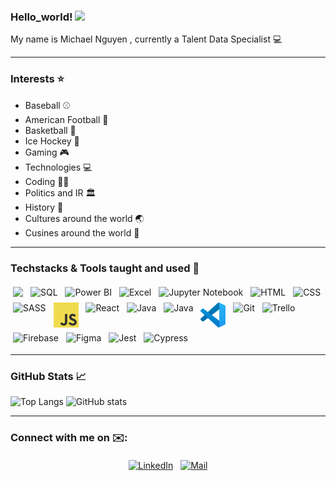 ### Hello_world!  <img src="https://raw.githubusercontent.com/MartinHeinz/MartinHeinz/master/wave.gif" width="30px">

My name is Michael Nguyen , currently a Talent Data Specialist :computer:

---

### Interests :star:

- Baseball :baseball:
- American Football 🏈
- Basketball 🏀
- Ice Hockey 🏒
- Gaming 🎮
- Technologies 💻
- Coding 👨‍💻 
- Politics and IR 🏛
- History 🏺
- Cultures around the world 🌏 
- Cusines around the world 🍲

---

### Techstacks & Tools taught and used 🧰


<p >

 <img src="https://img.icons8.com/color/452/python--v1.png" style="vertical-align:top; margin:4px"  height="40" style="vertical-align:top; margin:4px">
 
 <img src="https://img.icons8.com/external-soft-fill-juicy-fish/344/external-sql-servers-and-networks-soft-fill-soft-fill-juicy-fish.png" alt="SQL" height="40" style="vertical-align:top; margin:4px"  height="40" style="vertical-align:top; margin:4px">
 
   <img src="https://img.icons8.com/color/344/power-bi.png" alt="Power BI" height="40" style="vertical-align:top; margin:4px"  height="40" style="vertical-align:top; margin:4px">
 
   <img src="https://img.icons8.com/color/344/microsoft-excel-2019--v1.png" alt="Excel" height="40" style="vertical-align:top; margin:4px"  height="40" style="vertical-align:top; margin:4px">

 <img src="https://img.icons8.com/fluency/344/jupyter.png" alt="Jupyter Notebook" height="40" style="vertical-align:top; margin:4px"  height="40" style="vertical-align:top; margin:4px">


 <img src="https://img.icons8.com/color/480/000000/html-5--v1.png" alt="HTML" height="40" style="vertical-align:top; margin:4px"  height="40" style="vertical-align:top; margin:4px">

 <img src="https://img.icons8.com/color/48/000000/css3.png" height="40" style="vertical-align:top; margin:4px" alt="CSS" height="40" style="vertical-align:top; margin:4px">
 
<img src="https://img.icons8.com/color/48/000000/sass.png" alt="SASS" height="40" style="vertical-align:top; margin:4px">
 
 <img src="https://raw.githubusercontent.com/github/explore/80688e429a7d4ef2fca1e82350fe8e3517d3494d/topics/javascript/javascript.png" alt="Javascript" height="40" style="vertical-align:top; margin:4px">
 
 <img src="https://img.icons8.com/plasticine/100/000000/react.png" alt="React" height="40" style="vertical-align:top; margin:4px">
 
 <img src="https://img.icons8.com/color/48/000000/java-coffee-cup-logo.png" alt="Java" height="40" style="vertical-align:top; margin:4px">
 
<img src="https://img.icons8.com/color/48/000000/intellij-idea.png" alt="Java" height="40" style="vertical-align:top; margin:4px">
 
 <img src="https://raw.githubusercontent.com/github/explore/80688e429a7d4ef2fca1e82350fe8e3517d3494d/topics/visual-studio-code/visual-studio-code.png" alt="VS Code" height="40" style="vertical-align:top; margin:4px">

  <img src="https://img.icons8.com/color/48/000000/git.png" alt="Git" height="40" style="vertical-align:top; margin:4px">
 
<img src="https://img.icons8.com/color/48/000000/trello.png" alt="Trello" height="40" style="vertical-align:top; margin:4px">
 
<img src="https://img.icons8.com/color/48/000000/firebase.png" alt="Firebase" height="40" style="vertical-align:top; margin:4px">
 
 <img src="https://img.icons8.com/doodle/48/000000/figma.png" alt="Figma" height="40" style="vertical-align:top; margin:4px">
 
 <img src=https://cdn.freebiesupply.com/logos/large/2x/jest-logo-png-transparent.png alt="Jest" height="40" style="vertical-align:top; margin:4px">
 
  <img src=https://upload.wikimedia.org/wikipedia/commons/a/a4/Cypress.png alt="Cypress" height="40" style="vertical-align:top; margin:4px">

</p>

--- 

### GitHub Stats 📈

![Top Langs](https://github-readme-stats.vercel.app/api/top-langs/?username=junyimn&theme=tokyonight)
![GitHub stats](https://github-readme-stats.vercel.app/api?username=junyimn&show_icons=true&theme=tokyonight)


--- 

###  Connect with me on ✉️:


<p align="center">
 <a href="https://www.linkedin.com/in/michael-nguyen6/" target="_blank" rel="noopener noreferrer"> <img src="https://img.icons8.com/fluent/48/000000/linkedin.png" alt="LinkedIn" height="40" style="vertical-align:top; margin:4px"></a>
 <a href="mailto:junyimn@outlook.com"> <img src="https://img.icons8.com/fluent/48/000000/mail.png" alt="Mail" height="40" style="vertical-align:top; margin:4px"></a>
</p>


